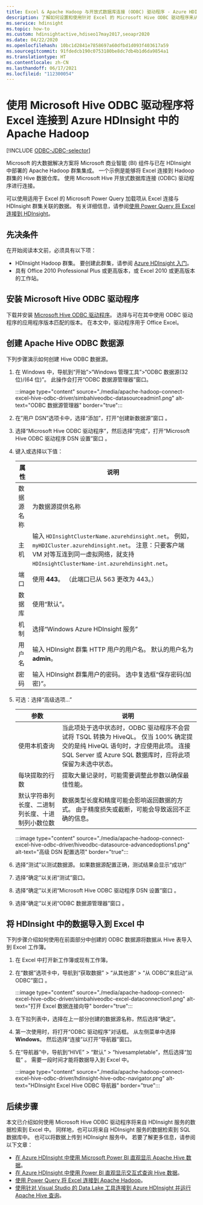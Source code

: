 ```yaml
---
title: Excel & Apache Hadoop 与开放式数据库连接 (ODBC) 驱动程序 - Azure HDInsight
description: 了解如何设置和使用针对 Excel 的 Microsoft Hive ODBC 驱动程序来从 Microsoft Excel 查询 HDInsight 群集中的数据。
ms.service: hdinsight
ms.topic: how-to
ms.custom: hdinsightactive,hdiseo17may2017,seoapr2020
ms.date: 04/22/2020
ms.openlocfilehash: 10bc1d2841e7858697a60dfbd1d093f403617a59
ms.sourcegitcommit: 91fdedcb190c0753180be8dc7db4b1d6da9854a1
ms.translationtype: HT
ms.contentlocale: zh-CN
ms.lasthandoff: 06/17/2021
ms.locfileid: "112300054"
---
```

# <a name="connect-excel-to-apache-hadoop-in-azure-hdinsight-with-the-microsoft-hive-odbc-driver"></a>使用 Microsoft Hive ODBC 驱动程序将 Excel 连接到 Azure HDInsight 中的 Apache Hadoop

[!INCLUDE [ODBC-JDBC-selector](../includes/hdinsight-selector-odbc-jdbc.md)]

Microsoft 的大数据解决方案将 Microsoft 商业智能 (BI) 组件与已在 HDInsight 中部署的 Apache Hadoop 群集集成。 一个示例是能够将 Excel 连接到 Hadoop 群集的 Hive 数据仓库。 使用 Microsoft Hive 开放式数据库连接 (ODBC) 驱动程序进行连接。

可以使用适用于 Excel 的 Microsoft Power Query 加载项从 Excel 连接与 HDInsight 群集关联的数据。 有关详细信息，请参阅[使用 Power Query 将 Excel 连接到 HDInsight](./apache-hadoop-connect-excel-power-query.md)。

## <a name="prerequisites"></a>先决条件

在开始阅读本文前，必须具有以下项：

* HDInsight Hadoop 群集。 要创建此群集，请参阅 [Azure HDInsight 入门](apache-hadoop-linux-tutorial-get-started.md)。
* 具有 Office 2010 Professional Plus 或更高版本，或 Excel 2010 或更高版本的工作站。

## <a name="install-microsoft-hive-odbc-driver"></a>安装 Microsoft Hive ODBC 驱动程序

下载并安装 [Microsoft Hive ODBC 驱动程序](https://www.microsoft.com/download/details.aspx?id=40886)。 选择与可在其中使用 ODBC 驱动程序的应用程序版本匹配的版本。  在本文中，驱动程序用于 Office Excel。

## <a name="create-apache-hive-odbc-data-source"></a>创建 Apache Hive ODBC 数据源

下列步骤演示如何创建 Hive ODBC 数据源。

1. 在 Windows 中，导航到“开始”>“Windows 管理工具”>“ODBC 数据源(32 位)/(64 位)”。  此操作会打开“ODBC 数据源管理器”窗口。

   :::image type="content" source="./media/apache-hadoop-connect-excel-hive-odbc-driver/simbahiveodbc-datasourceadmin1.png" alt-text="ODBC 数据源管理器" border="true":::

1. 在”用户 DSN”选项卡中，选择“添加”，打开“创建新数据源”窗口  。

1. 选择“Microsoft Hive ODBC 驱动程序”，然后选择“完成”，打开“Microsoft Hive ODBC 驱动程序 DSN 设置”窗口  。

1. 键入或选择以下值：

   | 属性 | 说明 |
   | --- | --- |
   |  数据源名称 |为数据源提供名称 |
   |  主机 |输入 `HDInsightClusterName.azurehdinsight.net`。 例如，`myHDICluster.azurehdinsight.net`。 注意：只要客户端 VM 对等互连到同一虚拟网络，就支持 `HDInsightClusterName-int.azurehdinsight.net`。 |
   |  端口 |使用 **443**。 （此端口已从 563 更改为 443。） |
   |  数据库 |使用“默认”。 |
   |  机制 |选择“Windows Azure HDInsight 服务” |
   |  用户名 |输入 HDInsight 群集 HTTP 用户的用户名。 默认的用户名为 **admin**。 |
   |  密码 |输入 HDInsight 群集用户的密码。 选中复选框“保存密码(加密)”。|

1. 可选：选择“高级选项...”  

   | 参数 | 说明 |
   | --- | --- |
   |  使用本机查询 |当此项处于选中状态时，ODBC 驱动程序不会尝试将 TSQL 转换为 HiveQL。 仅当 100% 确定提交的是纯 HiveQL 语句时，才应使用此项。 连接 SQL Server 或 Azure SQL 数据库时，应将此项保留为未选中状态。 |
   |  每块提取的行数 |提取大量记录时，可能需要调整此参数以确保最佳性能。 |
   |  默认字符串列长度、二进制列长度、十进制列小数位数 |数据类型长度和精度可能会影响返回数据的方式。 由于精度损失或截断，可能会导致返回不正确的信息。 |

    :::image type="content" source="./media/apache-hadoop-connect-excel-hive-odbc-driver/hiveodbc-datasource-advancedoptions1.png" alt-text="高级 DSN 配置选项" border="true":::

1. 选择“测试”以测试数据源。 如果数据源配置正确，测试结果会显示“成功!”

1. 选择“确定”以关闭“测试”窗口。  

1. 选择“确定”以关闭“Microsoft Hive ODBC 驱动程序 DSN 设置”窗口 。  

1. 选择“确定”以关闭“ODBC 数据源管理器”窗口 。  

## <a name="import-data-into-excel-from-hdinsight"></a>将 HDInsight 中的数据导入到 Excel 中

下列步骤介绍如何使用在前面部分中创建的 ODBC 数据源将数据从 Hive 表导入到 Excel 工作簿。

1. 在 Excel 中打开新工作簿或现有工作簿。

2. 在“数据”选项卡中，导航到“获取数据” > “从其他源” > “从 ODBC”来启动“从 ODBC”窗口    。

   :::image type="content" source="./media/apache-hadoop-connect-excel-hive-odbc-driver/simbahiveodbc-excel-dataconnection1.png" alt-text="打开 Excel 数据连接向导" border="true":::

3. 在下拉列表中，选择在上一部分创建的数据源名称，然后选择“确定”。

4. 第一次使用时，将打开“ODBC 驱动程序”对话框。 从左侧菜单中选择 **Windows**。 然后选择“连接”以打开“导航器”窗口。

5. 在“导航器”中，导航到“HIVE” > “默认” > “hivesampletable”，然后选择“加载”    。 需要一段时间才能将数据导入到 Excel 中。

   :::image type="content" source="./media/apache-hadoop-connect-excel-hive-odbc-driver/hdinsight-hive-odbc-navigator.png" alt-text="HDInsight Excel Hive ODBC 导航器" border="true":::

## <a name="next-steps"></a>后续步骤

本文已介绍如何使用 Microsoft Hive ODBC 驱动程序将来自 HDInsight 服务的数据检索到 Excel 中。 同样地，也可以将来自 HDInsight 服务的数据检索到 SQL 数据库中。 也可以将数据上传到 HDInsight 服务中。 若要了解更多信息，请参阅以下文章：

* [在 Azure HDInsight 中使用 Microsoft Power BI 直观显示 Apache Hive 数据](apache-hadoop-connect-hive-power-bi.md)。
* [在 Azure HDInsight 中使用 Power BI 直观显示交互式查询 Hive 数据](../interactive-query/apache-hadoop-connect-hive-power-bi-directquery.md)。
* [使用 Power Query 将 Excel 连接到 Apache Hadoop](apache-hadoop-connect-excel-power-query.md)。
* [使用针对 Visual Studio 的 Data Lake 工具连接到 Azure HDInsight 并运行 Apache Hive 查询](apache-hadoop-visual-studio-tools-get-started.md)。